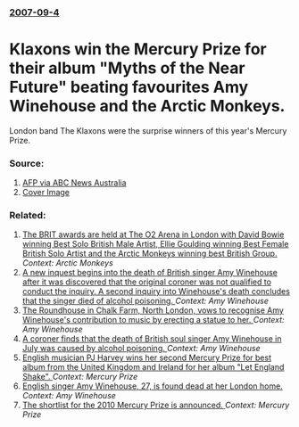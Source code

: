 ### [2007-09-4](/news/2007/09/4/index.md)

#  Klaxons win the Mercury Prize for their album "Myths of the Near Future" beating favourites Amy Winehouse and the Arctic Monkeys. 

London band The Klaxons were the surprise winners of this year&#039;s Mercury Prize.


### Source:

1. [AFP via ABC News Australia](http://www.abc.net.au/news/stories/2007/09/05/2024440.htm)
1. [Cover Image](http://www.abc.net.au/news/image/661066-1x1-700x700.jpg)

### Related:

1. [The BRIT awards are held at The O2 Arena in London with David Bowie winning Best Solo British Male Artist, Ellie Goulding winning Best Female British Solo Artist and the Arctic Monkeys winning best British Group. ](/news/2014/02/19/the-brit-awards-are-held-at-the-o2-arena-in-london-with-david-bowie-winning-best-solo-british-male-artist-ellie-goulding-winning-best-femal.md) _Context: Arctic Monkeys_
2. [A new inquest begins into the death of British singer Amy Winehouse after it was discovered that the original coroner was not qualified to conduct the inquiry. A second inquiry into Winehouse's death concludes that the singer died of alcohol poisoning. ](/news/2013/01/8/a-new-inquest-begins-into-the-death-of-british-singer-amy-winehouse-after-it-was-discovered-that-the-original-coroner-was-not-qualified-to-c.md) _Context: Amy Winehouse_
3. [The Roundhouse in Chalk Farm, North London, vows to recognise Amy Winehouse's contribution to music by erecting a statue to her. ](/news/2012/06/8/the-roundhouse-in-chalk-farm-north-london-vows-to-recognise-amy-winehouse-s-contribution-to-music-by-erecting-a-statue-to-her.md) _Context: Amy Winehouse_
4. [A coroner finds that the death of British soul singer Amy Winehouse in July was caused by alcohol poisoning. ](/news/2011/10/26/a-coroner-finds-that-the-death-of-british-soul-singer-amy-winehouse-in-july-was-caused-by-alcohol-poisoning.md) _Context: Amy Winehouse_
5. [English musician PJ Harvey wins her second Mercury Prize for best album from the United Kingdom and Ireland for her album "Let England Shake". ](/news/2011/09/6/english-musician-pj-harvey-wins-her-second-mercury-prize-for-best-album-from-the-united-kingdom-and-ireland-for-her-album-let-england-shake.md) _Context: Mercury Prize_
6. [English singer Amy Winehouse, 27, is found dead at her London home. ](/news/2011/07/23/english-singer-amy-winehouse-27-is-found-dead-at-her-london-home.md) _Context: Amy Winehouse_
7. [The shortlist for the 2010 Mercury Prize is announced. ](/news/2010/07/20/the-shortlist-for-the-2010-mercury-prize-is-announced.md) _Context: Mercury Prize_
